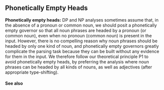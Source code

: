 ## Phonetically Empty Heads ##

**Phonetically empty heads:** DP and NP analyses sometimes assume that, in the absence of a pronoun or common noun, we should posit a phonetically empty governor so that all noun phrases are headed by a pronoun (or common noun), even when no pronoun (common noun) is present in the input. However, there is no compelling reason why noun phrases should be headed by only one kind of noun, and phonetically empty governors greatly complicate the parsing task because they can be built without any evidence for them in the input. We therefore follow our theoretical principle P1 to avoid phonetically empty heads, by preferring the analysis where noun phrases can be headed by all kinds of nouns, as well as adjectives (after appropriate type-shifting).


#### See also ####

